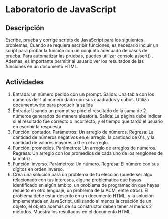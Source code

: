 # Laboratorio de JavaScript

## Descripción

Escribe, prueba y corrige scripts de JavaScript para los siguientes problemas.
Cuando se requiera escribir funciones, es necesario incluir un script para probar
la función con un conjunto adecuado de casos de prueba. Para automatizar las pruebas,
puedes utilizar console.assert() . Además, es importante permitir al usuario ver los
resultados de las funciones en un documento HTML.

## Actividades

1. Entrada: un número pedido con un prompt. Salida: Una tabla con los números del 1 al
   número dado con sus cuadrados y cubos. Utiliza document.write para producir la salida
2. Entrada: Usando un prompt se pide el resultado de la suma de 2 números generados de manera aleatoria.
   Salida: La página debe indicar si el resultado fue correcto o incorrecto, y el tiempo que tardó el
   usuario en escribir la respuesta.
3. Función: contador. Parámetros: Un arreglo de números. Regresa: La cantidad de números negativos en
   el arreglo, la cantidad de 0's, y la cantidad de valores mayores a 0 en el arreglo.
4. Función: promedios. Parámetros: Un arreglo de arreglos de números. Regresa: Un arreglo con los
   promedios de cada uno de los renglones de la matriz.
5. Función: inverso. Parámetros: Un número. Regresa: El número con sus dígitos en orden inverso.
6. Crea una solución para un problema de tu elección (puede ser algo relacionado con tus intereses,
   alguna problemática que hayas identificado en algún ámbito, un problema de programación que hayas
   resuelto en otro lenguaje, un problema de la ACM, entre otros). El problema debe estar descrito en un
   documento HTML, y la solución implementada en JavaScript, utilizando al menos la creación de un objeto, el objeto además de su constructor deben tener al menos 2 métodos. Muestra los resultados
   en el documento HTML.
